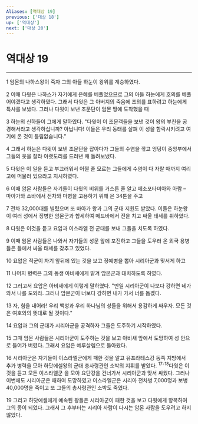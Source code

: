 ```yaml
---
Aliases: [역대상 19]
previous: ['대상 18']
up: ['역대상']
next: ['대상 20']
---
```

# 역대상 19

***


1 암몬의 나하스왕이 죽자 그의 아들 하눈이 왕위를 계승하였다. 

2 이때 다윗은 나하스가 자기에게 은혜를 베풀었으므로 그의 아들 하눈에게 호의를 베풀어야겠다고 생각하였다. 그래서 다윗은 그 아버지의 죽음에 조의를 표하려고 하눈에게 특사를 보냈다. 그러나 다윗이 보낸 조문단이 암몬 땅에 도착했을 때 

3 하눈의 신하들이 그에게 말하였다. "다윗이 이 조문객들을 보낸 것이 왕의 부친을 공경해서라고 생각하십니까? 아닙니다! 이들은 우리 동태를 살펴 이 성을 함락시키려고 여기에 온 것이 틀림없습니다." 

4 그래서 하눈은 다윗이 보낸 조문단을 잡아다가 그들의 수염을 깎고 엉덩이 중앙부에서 그들의 옷을 잘라 아랫도리를 드러낸 채 돌려보냈다. 

5 다윗은 이 일을 듣고 부끄러워서 어쩔 줄 모르는 그들에게 수염이 다 자랄 때까지 여리고에 머물러 있으라고 지시하였다. 

6 이때 암몬 사람들은 자기들이 다윗의 비위를 거스른 줄 알고 메소포타미아와 아람 – 마아가와 소바에서 전차와 마병을 고용하기 위해 은 34톤을 주고 

7 전차 32,000대를 빌렸으며 또 마아가 왕과 그의 군대 지원도 받았다. 이들은 하눈왕이 여러 성에서 징병한 암몬군과 합세하여 메드바에서 진을 치고 싸울 태세를 취하였다. 

8 다윗은 이것을 듣고 요압과 이스라엘 전 군대를 보내 그들을 치도록 하였다. 

9 이때 암몬 사람들은 나와서 자기들의 성문 앞에 포진하고 그들을 도우러 온 외국 용병들은 들에서 싸울 태세를 갖추고 있었다. 

10 요압은 적군이 자기 앞뒤에 있는 것을 보고 정예병을 뽑아 시리아군과 맞서게 하고 

11 나머지 병력은 그의 동생 아비새에게 맡겨 암몬군과 대치하도록 하였다. 

12 그러고서 요압은 아비새에게 이렇게 말하였다. "만일 시리아군이 나보다 강하면 네가 와서 나를 도와라. 그러나 암몬군이 너보다 강하면 내가 가서 너를 돕겠다. 

13 자, 힘을 내어라! 우리 백성과 우리 하나님의 성들을 위해서 용감하게 싸우자. 모든 것은 여호와의 뜻대로 될 것이다." 

14 요압과 그의 군대가 시리아군을 공격하자 그들은 도주하기 시작하였다. 

15 그때 암몬 사람들은 시리아군이 도주하는 것을 보고 아비새 앞에서 도망하여 성 안으로 들어가 버렸다. 그래서 요압은 예루살렘으로 돌아왔다. 

16 시리아군은 자기들이 이스라엘군에게 패한 것을 알고 유프라테스강 동쪽 지방에서 추가 병력을 모아 하닷에셀왕의 군대 총사령관인 소박의 지휘를 받았다. <sup class="versenum">17-18</sup>다윗은 이것을 듣고 모든 이스라엘군 을 모아 요단강을 건너가서 시리아군과 맞서 싸웠다. 그러나 이번에도 시리아군은 패하여 도망하였고 이스라엘군은 시리아 전차병 7,000명과 보병 40,000명을 죽이고 또 그들의 총사령관인 소박도 죽였다. 

19 그리고 하닷에셀에게 예속된 왕들은 시리아군이 패한 것을 보고 다윗에게 항복하여 그의 종이 되었다. 그래서 그 후부터는 시리아 사람이 다시는 암몬 사람을 도우려고 하지 않았다.
